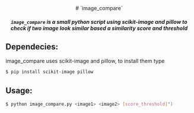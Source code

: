 <div align="center">
# `image_compare`
<p>
<h5><code>image_compare</code> is a small python script using scikit-image and pillow to check if two
image look similar based a similarity score and threshold</h5>
</p>
</div>

## Dependecies:
image_compare uses scikit-image and pillow, to install them type
```bash
$ pip install scikit-image pillow
```

## Usage:
```bash
$ python image_compare.py <image1> <image2> [score_threshold]")
```
